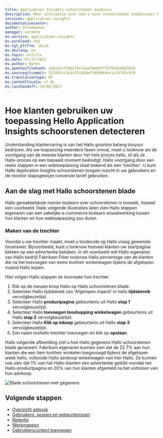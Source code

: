 ```yaml
---
title: Application Insights schoorstenen aaaAzure
description: Meer informatie over hoe u kunt schoorstenen toodiscover hoe klanten communiceert met uw toepassing.
services: application-insights
documentationcenter: 
author: CFreemanwa
manager: carmonm
ms.service: application-insights
ms.workload: tbd
ms.tgt_pltfrm: ibiza
ms.devlang: na
ms.topic: article
ms.date: 07/17/2017
ms.author: bwren
ms.openlocfilehash: 2a6125cf596570cfaee30bb3ff757916e90d7676
ms.sourcegitcommit: 523283cc1b3c37c428e77850964dc1c33742c5f0
ms.translationtype: MT
ms.contentlocale: nl-NL
ms.lasthandoff: 10/06/2017
---
```

# <a name="discover-how-customers-are-using-your-application-with-hello-application-insights-funnels"></a>Hoe klanten gebruiken uw toepassing Hello Application Insights schoorstenen detecteren

Understanding klantervaring is van het Hallo grootste belang tooyour bedrijven. Als uw toepassing meerdere fasen omvat, moet u tooknow als de voortgang van de meeste klanten door het hele proces hello, of als ze Hallo-proces op een bepaald moment beëindigt. Hallo voortgang door een reeks stappen in een webtoepassing staat bekend als een 'trechter'. U kunt Hallo Application Insights schoorstenen toogain inzicht in uw gebruikers en de monitor stapsgewijze conversie tarief gebruiken. 

## <a name="get-started-with-hello-funnels-blade"></a>Aan de slag met Hallo schoorstenen blade
Hallo gemakkelijkste manier toolearn over schoorstenen is toowalk, hoewel een voorbeeld. Hallo volgende illustraties laten zien Hallo stappen eigenaren van een zakelijke e-commerce toolearn wisselwerking tussen hun klanten en hun webtoepassing zou duren.  

### <a name="create-your-funnel"></a>Maken van de trechter
Voordat u uw trechter maakt, moet u toodecide op Hallo vraag gewenste tooanswer. Bijvoorbeeld, kunt u tooknow hoeveel klanten uw startpagina klikken op een advertentie bekijken. In dit voorbeeld wilt Hallo eigenaren van Hallo bedrijf Fabrikam Fiber tooknow Hallo percentage van de klanten die na het toevoegen van items tootheir winkelwagen tijdens de afgelopen maand Hallo kopen.

Hier volgen Hallo stappen ze toocreate hun trechter.

1. Klik op de nieuwe knop Hallo op Hallo schoorstenen blade.
1. Selecteer Hallo tijdsbereik van 'Afgelopen maand' in hello **tijdsbereik** vervolgkeuzelijst. 
1. Selecteer Hallo **productpagina** gebeurtenis uit Hallo **stap 1** vervolgkeuzelijst. 
1. Selecteer Hallo **toevoegen tooshopping winkelwagen** gebeurtenis uit Hallo **stap 2** vervolgkeuzelijst.
1. Selecteer Hallo **Klik op inkoop** gebeurtenis uit Hallo **stap 3** vervolgkeuzelijst.
1. Een naam toohello trechter toevoegen en klik op **opslaan**.

Hallo volgende afbeelding ziet u hoe Hallo gegevens Hallo schoorstenen blade genereert. Fabrikam eigenaren kunnen zien dat de 22.7% aan hun klanten die een item tootheir winkelen toegevoegd tijdens de afgelopen week hello, voltooide Hallo aankoop winkelwagen van hier Hallo. Ze kunnen ook zien dat 1% van het Hallo-klanten een advertentie geklikt voordat het Hallo-productpagina en 20% van hun klanten afgemeld na het voltooien van hun aankoop.


![Blade schoorstenen met gegevens](./media/app-insights-understand-usage-patterns/funnel1.png)

## <a name="next-steps"></a>Volgende stappen
  * [Overzicht gebruik](app-insights-usage-overview.md)
  * [Gebruikers, sessies en gebeurtenissen](app-insights-usage-segmentation.md)
  * [Retentie](app-insights-usage-retention.md)
  * [Werkmappen](app-insights-usage-workbooks.md)
  * [Gebruikerscontext toevoegen](app-insights-usage-send-user-context.md)
